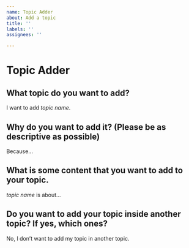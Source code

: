 ```yaml
---
name: Topic Adder
about: Add a topic
title: ''
labels: ''
assignees: ''

---
```


# Topic Adder
## What topic do you want to add?
I want to add *topic name*.
## Why do you want to add it? (Please be as descriptive as possible)
Because…
## What is some content that you want to add to your topic.
*topic name* is about…
## Do you want to add your topic inside another topic? If yes, which ones?
No, I don’t want to add my topic in another topic.
